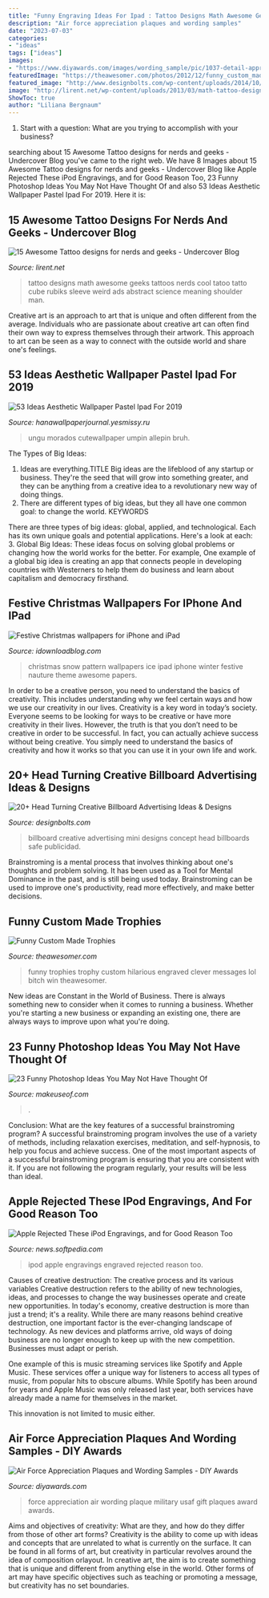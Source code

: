 ```yaml
---
title: "Funny Engraving Ideas For Ipad : Tattoo Designs Math Awesome Geeks Tattoos Nerds Cool Tatoo Tatto Cube Rubiks Sleeve Weird Ads Abstract Science Meaning Shoulder Man"
description: "Air force appreciation plaques and wording samples"
date: "2023-07-03"
categories:
- "ideas"
tags: ["ideas"]
images:
- "https://www.diyawards.com/images/wording_sample/pic/1037-detail-appreciation-gift-from-air-force-squadron.jpg"
featuredImage: "https://theawesomer.com/photos/2012/12/funny_custom_made_trophies_3.jpg"
featured_image: "http://www.designbolts.com/wp-content/uploads/2014/10/Nissan-MINI-Billboard.jpg"
image: "http://lirent.net/wp-content/uploads/2013/03/math-tattoo-designs.jpg"
ShowToc: true
author: "Liliana Bergnaum"
---
```



1. Start with a question: What are you trying to accomplish with your business?

	

		
searching about 15 Awesome Tattoo designs for nerds and geeks - Undercover Blog you've came to the right web. We have 8 Images about 15 Awesome Tattoo designs for nerds and geeks - Undercover Blog like Apple Rejected These iPod Engravings, and for Good Reason Too, 23 Funny Photoshop Ideas You May Not Have Thought Of and also 53 Ideas Aesthetic Wallpaper Pastel Ipad For 2019. Here it is:
		
    
## 15 Awesome Tattoo Designs For Nerds And Geeks - Undercover Blog

<img loading=lazy src="http://lirent.net/wp-content/uploads/2013/03/math-tattoo-designs.jpg" onerror="this.onerror=null;this.src='https://tse4.mm.bing.net/th?id=OIP.bl35z-3V1m6iIegZFqhbFAHaFi&amp;pid=15.1';" alt="15 Awesome Tattoo designs for nerds and geeks - Undercover Blog">

_Source: lirent.net_

>tattoo designs math awesome geeks tattoos nerds cool tatoo tatto cube rubiks sleeve weird ads abstract science meaning shoulder man. 

	

Creative art is an approach to art that is unique and often different from the average. Individuals who are passionate about creative art can often find their own way to express themselves through their artwork. This approach to art can be seen as a way to connect with the outside world and share one's feelings.

    
## 53 Ideas Aesthetic Wallpaper Pastel Ipad For 2019

<img loading=lazy src="https://i.pinimg.com/474x/ba/91/17/ba91172d70ae6fbf97102885dc53528d.jpg" onerror="this.onerror=null;this.src='https://tse3.mm.bing.net/th?id=OIP.fM2F0Ck-DXqwqmbcjoEX1gAAAA&amp;pid=15.1';" alt="53 Ideas Aesthetic Wallpaper Pastel Ipad For 2019">

_Source: hanawallpaperjournal.yesmissy.ru_

>ungu morados cutewallpaper umpin allepin bruh. 

	

The Types of Big Ideas:
1. Ideas are everything.TITLE
Big ideas are the lifeblood of any startup or business. They're the seed that will grow into something greater, and they can be anything from a creative idea to a revolutionary new way of doing things.
2. There are different types of big ideas, but they all have one common goal: to change the world. KEYWORDS

There are three types of big ideas: global, applied, and technological. Each has its own unique goals and potential applications. Here's a look at each: 
3. Global Big Ideas: These ideas focus on solving global problems or changing how the world works for the better. For example, One example of a global big idea is creating an app that connects people in developing countries with Westerners to help them do business and learn about capitalism and democracy firsthand. 

    
## Festive Christmas Wallpapers For IPhone And IPad

<img loading=lazy src="https://media.idownloadblog.com/wp-content/uploads/2014/12/ice-pattern-blue-snow-nauture-christmas-9-wallpaper.jpg" onerror="this.onerror=null;this.src='https://tse3.mm.bing.net/th?id=OIP.K3YopanrQpIkkYtFGOiyigHaHa&amp;pid=15.1';" alt="Festive Christmas wallpapers for iPhone and iPad">

_Source: idownloadblog.com_

>christmas snow pattern wallpapers ice ipad iphone winter festive nauture theme awesome papers. 

	

In order to be a creative person, you need to understand the basics of creativity. This includes understanding why we feel certain ways and how we use our creativity in our lives.
Creativity is a key word in today’s society. Everyone seems to be looking for ways to be creative or have more creativity in their lives. However, the truth is that you don’t need to be creative in order to be successful. In fact, you can actually achieve success without being creative. You simply need to understand the basics of creativity and how it works so that you can use it in your own life and work.

    
## 20+ Head Turning Creative Billboard Advertising Ideas &amp; Designs

<img loading=lazy src="http://www.designbolts.com/wp-content/uploads/2014/10/Nissan-MINI-Billboard.jpg" onerror="this.onerror=null;this.src='https://tse1.mm.bing.net/th?id=OIP.JfmNvxGTSQTccjSKhHu0KAHaE6&amp;pid=15.1';" alt="20+ Head Turning Creative Billboard Advertising Ideas &amp; Designs">

_Source: designbolts.com_

>billboard creative advertising mini designs concept head billboards safe publicidad. 

	

Brainstroming is a mental process that involves thinking about one's thoughts and problem solving. It has been used as a Tool for Mental Dominance in the past, and is still being used today. Brainstroming can be used to improve one's productivity, read more effectively, and make better decisions.

    
## Funny Custom Made Trophies

<img loading=lazy src="https://theawesomer.com/photos/2012/12/funny_custom_made_trophies_3.jpg" onerror="this.onerror=null;this.src='https://tse3.mm.bing.net/th?id=OIP.llohfqo0xebP152ZroJLvgAAAA&amp;pid=15.1';" alt="Funny Custom Made Trophies">

_Source: theawesomer.com_

>funny trophies trophy custom hilarious engraved clever messages lol bitch win theawesomer. 

	

New ideas are Constant in the World of Business. There is always something new to consider when it comes to running a business. Whether you're starting a new business or expanding an existing one, there are always ways to improve upon what you're doing. 

    
## 23 Funny Photoshop Ideas You May Not Have Thought Of

<img loading=lazy src="https://static1.makeuseofimages.com/wordpress/wp-content/uploads/2021/04/funny-photoshop-ideas.jpg" onerror="this.onerror=null;this.src='https://tse3.mm.bing.net/th?id=OIP.SEh5IlqfclTM6Dhbp-cVXAHaDt&amp;pid=15.1';" alt="23 Funny Photoshop Ideas You May Not Have Thought Of">

_Source: makeuseof.com_

>. 

	

Conclusion: What are the key features of a successful brainstroming program?
A successful brainstroming program involves the use of a variety of methods, including relaxation exercises, meditation, and self-hypnosis, to help you focus and achieve success. One of the most important aspects of a successful brainstroming program is ensuring that you are consistent with it. If you are not following the program regularly, your results will be less than ideal.

    
## Apple Rejected These IPod Engravings, And For Good Reason Too

<img loading=lazy src="https://news-cdn.softpedia.com/images/news2/Apple-Rejected-These-iPod-Engravings-and-for-Good-Reason-Too-396204-2.jpg" onerror="this.onerror=null;this.src='https://tse4.mm.bing.net/th?id=OIP.5LfTxwkN55Pctb91BI5aawHaEi&amp;pid=15.1';" alt="Apple Rejected These iPod Engravings, and for Good Reason Too">

_Source: news.softpedia.com_

>ipod apple engravings engraved rejected reason too. 

	

Causes of creative destruction: The creative process and its various variables
Creative destruction refers to the ability of new technologies, ideas, and processes to change the way businesses operate and create new opportunities. In today's economy, creative destruction is more than just a trend; it's a reality.
While there are many reasons behind creative destruction, one important factor is the ever-changing landscape of technology. As new devices and platforms arrive, old ways of doing business are no longer enough to keep up with the new competition. Businesses must adapt or perish.

One example of this is music streaming services like Spotify and Apple Music. These services offer a unique way for listeners to access all types of music, from popular hits to obscure albums. While Spotify has been around for years and Apple Music was only released last year, both services have already made a name for themselves in the market.

This innovation is not limited to music either.

    
## Air Force Appreciation Plaques And Wording Samples - DIY Awards

<img loading=lazy src="https://www.diyawards.com/images/wording_sample/pic/1037-detail-appreciation-gift-from-air-force-squadron.jpg" onerror="this.onerror=null;this.src='https://tse2.mm.bing.net/th?id=OIP.cJzSfQlcQMXFTEoXmbdMTwAAAA&amp;pid=15.1';" alt="Air Force Appreciation Plaques and Wording Samples - DIY Awards">

_Source: diyawards.com_

>force appreciation air wording plaque military usaf gift plaques award awards. 

	

Aims and objectives of creativity: What are they, and how do they differ from those of other art forms?
Creativity is the ability to come up with ideas and concepts that are unrelated to what is currently on the surface. It can be found in all forms of art, but creativity in particular revolves around the idea of composition orlayout. In creative art, the aim is to create something that is unique and different from anything else in the world. Other forms of art may have specific objectives such as teaching or promoting a message, but creativity has no set boundaries.

